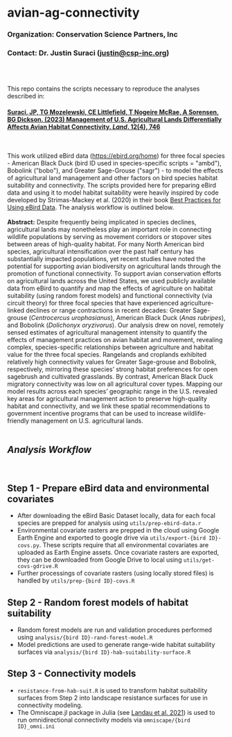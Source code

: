 # avian-ag-connectivity
### Organization: Conservation Science Partners, Inc
### Contact: Dr. Justin Suraci (justin@csp-inc.org)
<br>
<br>

This repo contains the scripts necessary to reproduce the analyses described in:
<br>

#### [Suraci, JP, TG Mozelewski, CE Littlefield, T Nogeire McRae, A Sorensen, BG Dickson. (2023) Management of U.S. Agricultural Lands Differentially Affects Avian Habitat Connectivity. *Land*. 12(4), 746](https://www.mdpi.com/2073-445X/12/4/746)
<br>

This work utilized eBird data (https://ebird.org/home) for three focal species - American Black Duck (bird ID used in species-specific scripts = "ambd"), Bobolink ("bobo"), and Greater Sage-Grouse ("sagr") -  to model the effects of agricultural land management and other factors on bird species habitat suitability and connectivity. The scripts provided here for preparing eBird data and using it to model habitat suitability were heavily inspired by code developed by Strimas-Mackey et al. (2020) in their book [Best Practices for Using eBird Data](https://cornelllabofornithology.github.io/ebird-best-practices/). The analysis workflow is outlined below.  
<br>
**Abstract:** Despite frequently being implicated in species declines, agricultural lands may nonetheless play an important role in connecting wildlife populations by serving as movement corridors or stopover sites between areas of high-quality habitat. For many North American bird species, agricultural intensification over the past half century has substantially impacted populations, yet recent studies have noted the potential for supporting avian biodiversity on agricultural lands through the promotion of functional connectivity. To support avian conservation efforts on agricultural lands across the United States, we used publicly available data from eBird to quantify and map the effects of agriculture on habitat suitability (using random forest models) and functional connectivity (via circuit theory) for three focal species that have experienced agriculture-linked declines or range contractions in recent decades: Greater Sage-grouse (*Centrocercus urophasianus*), American Black Duck (*Anas rubripes*), and Bobolink (*Dolichonyx oryzivorus*). Our analysis drew on novel, remotely sensed estimates of agricultural management intensity to quantify the effects of management practices on avian habitat and movement, revealing complex, species-specific relationships between agriculture and habitat value for the three focal species. Rangelands and croplands exhibited relatively high connectivity values for Greater Sage-grouse and Bobolink, respectively, mirroring these species’ strong habitat preferences for open sagebrush and cultivated grasslands. By contrast, American Black Duck migratory connectivity was low on all agricultural cover types. Mapping our model results across each species’ geographic range in the U.S. revealed key areas for agricultural management action to preserve high-quality habitat and connectivity, and we link these spatial recommendations to government incentive programs that can be used to increase wildlife-friendly management on U.S. agricultural lands.
<br>
<br>
## *Analysis Workflow* <br>
<br>

## Step 1 - Prepare eBird data and environmental covariates
* After downloading the eBird Basic Dataset locally, data for each focal species are prepped for analysis using `utils/prep-ebird-data.r`
* Environmental covariate rasters are prepped in the cloud using Google Earth Engine and exported to google drive via `utils/export-{bird ID}-covs.py`. These scripts require that all environmental covariates are uploaded as Earth Engine assets. Once covariate rasters are exported, they can be downloaded from Google Drive to local using `utils/get-covs-gdrive.R`
* Further processings of covariate rasters (using locally stored files) is handled by `utils/prep-{bird ID}-covs.R`

## Step 2 - Random forest models of habitat suitability
* Random forest models are run and validation procedures performed using `analysis/{bird ID}-rand-forest-model.R`
* Model predictions are used to generate range-wide habitat suitability surfaces via `analysis/{bird ID}-hab-suitability-surface.R`

## Step 3 - Connectivity models
* `resistance-from-hab-suit.R` is used to transform habitat suitability surfaces from Step 2 into landscape resistance surfaces for use in connectivity modeling.
* The Omniscape.jl package in Julia (see [Landau et al. 2021](https://joss.theoj.org/papers/10.21105/joss.02829)) is used to run omnidirectional connectivity models via `omniscape/{bird ID}_omni.ini`



